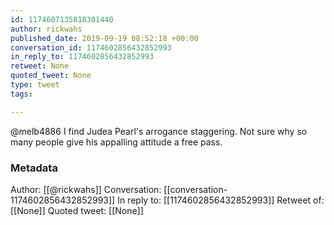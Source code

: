 ```yaml
---
id: 1174607135818301440
author: rickwahs
published_date: 2019-09-19 08:52:18 +00:00
conversation_id: 1174602856432852993
in_reply_to: 1174602856432852993
retweet: None
quoted_tweet: None
type: tweet
tags:

---
```


@melb4886 I find Judea Pearl's arrogance staggering.  Not sure why so many people give his appalling attitude a free pass.

### Metadata

Author: [[@rickwahs]]
Conversation: [[conversation-1174602856432852993]]
In reply to: [[1174602856432852993]]
Retweet of: [[None]]
Quoted tweet: [[None]]
